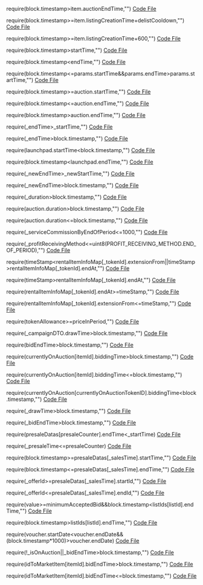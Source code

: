 require(block.timestamp>item.auctionEndTime,"")
[Code File](../../contracts/mainnet/74/74a165e5c6548a0acdaf41cb14b87f8873767724_DreamMarketplace.sol#L441)

require(block.timestamp>=item.listingCreationTime+delistCooldown,"")
[Code File](../../contracts/mainnet/74/74a165e5c6548a0acdaf41cb14b87f8873767724_DreamMarketplace.sol#L470)

require(block.timestamp>=item.listingCreationTime+600,"")
[Code File](../../contracts/mainnet/74/74a165e5c6548a0acdaf41cb14b87f8873767724_DreamMarketplace.sol#L510)

require(block.timestamp>startTime,"")
[Code File](../../contracts/mainnet/ea/EA1Ab2B141cd28A86531Ae256EA95580cC5A469e_NFTMarketplaceMain.sol#L84)

require(block.timestamp<endTime,"")
[Code File](../../contracts/mainnet/ea/EA1Ab2B141cd28A86531Ae256EA95580cC5A469e_NFTMarketplaceMain.sol#L85)

require(block.timestamp<=params.startTime&&params.endTime>params.startTime,"")
[Code File](../../contracts/mainnet/61/611F183e3Bf5bAb879F9182d290eA3d6b1d36cB5_LoveNFTMarketplace.sol#L215)

require(block.timestamp>=auction.startTime,"")
[Code File](../../contracts/mainnet/61/611F183e3Bf5bAb879F9182d290eA3d6b1d36cB5_LoveNFTMarketplace.sol#L463)

require(block.timestamp<=auction.endTime,"")
[Code File](../../contracts/mainnet/61/611F183e3Bf5bAb879F9182d290eA3d6b1d36cB5_LoveNFTMarketplace.sol#L464)

require(block.timestamp>auction.endTime,"")
[Code File](../../contracts/mainnet/61/611F183e3Bf5bAb879F9182d290eA3d6b1d36cB5_LoveNFTMarketplace.sol#L583)

require(_endTime>_startTime,"")
[Code File](../../contracts/mainnet/4f/4FC740E85B8CE94ac5793540A3476e4A164eE691_YFIAGLaunchPad.sol#L626)

require(_endTime>block.timestamp,"")
[Code File](../../contracts/mainnet/4f/4FC740E85B8CE94ac5793540A3476e4A164eE691_YFIAGLaunchPad.sol#L627)

require(launchpad.startTime<block.timestamp,"")
[Code File](../../contracts/mainnet/4f/4FC740E85B8CE94ac5793540A3476e4A164eE691_YFIAGLaunchPad.sol#L682)

require(block.timestamp<launchpad.endTime,"")
[Code File](../../contracts/mainnet/4f/4FC740E85B8CE94ac5793540A3476e4A164eE691_YFIAGLaunchPad.sol#L685)

require(_newEndTime>_newStartTime,"")
[Code File](../../contracts/mainnet/4f/4FC740E85B8CE94ac5793540A3476e4A164eE691_YFIAGLaunchPad.sol#L857)

require(_newEndTime>block.timestamp,"")
[Code File](../../contracts/mainnet/4f/4FC740E85B8CE94ac5793540A3476e4A164eE691_YFIAGLaunchPad.sol#L858)

require(_duration>block.timestamp,"")
[Code File](../../contracts/mainnet/2a/2a5375d4a764306abbfeb0264836310fb6b58049_BharatNFTMarketplace.sol#L996)

require(auction.duration>block.timestamp,"")
[Code File](../../contracts/mainnet/2a/2a5375d4a764306abbfeb0264836310fb6b58049_BharatNFTMarketplace.sol#L1020)

require(auction.duration<=block.timestamp,"")
[Code File](../../contracts/mainnet/2a/2a5375d4a764306abbfeb0264836310fb6b58049_BharatNFTMarketplace.sol#L1051)

require(_serviceCommissionByEndOfPeriod<=1000,"")
[Code File](../../contracts/mainnet/6e/6E2AD06A5B22c91daCedC9F6A9F33aC02Edcba70_EKotketNFTRentalMarket.sol#L61)

require(_profitReceivingMethod<=uint8(PROFIT_RECEIVING_METHOD.END_OF_PERIOD),"")
[Code File](../../contracts/mainnet/6e/6E2AD06A5B22c91daCedC9F6A9F33aC02Edcba70_EKotketNFTRentalMarket.sol#L90)

require(timeStamp<rentalItemInfoMap[_tokenId].extensionFrom||timeStamp>rentalItemInfoMap[_tokenId].endAt,"")
[Code File](../../contracts/mainnet/6e/6E2AD06A5B22c91daCedC9F6A9F33aC02Edcba70_EKotketNFTRentalMarket.sol#L144)

require(timeStamp>rentalItemInfoMap[_tokenId].endAt,"")
[Code File](../../contracts/mainnet/6e/6E2AD06A5B22c91daCedC9F6A9F33aC02Edcba70_EKotketNFTRentalMarket.sol#L156)

require(rentalItemInfoMap[_tokenId].endAt>=timeStamp,"")
[Code File](../../contracts/mainnet/6e/6E2AD06A5B22c91daCedC9F6A9F33aC02Edcba70_EKotketNFTRentalMarket.sol#L173)

require(rentalItemInfoMap[_tokenId].extensionFrom<=timeStamp,"")
[Code File](../../contracts/mainnet/6e/6E2AD06A5B22c91daCedC9F6A9F33aC02Edcba70_EKotketNFTRentalMarket.sol#L212)

require(tokenAllowance>=priceInPeriod,"")
[Code File](../../contracts/mainnet/6e/6E2AD06A5B22c91daCedC9F6A9F33aC02Edcba70_EKotketNFTRentalMarket.sol#L238)

require(_campaignDTO.drawTime>block.timestamp,"")
[Code File](../../contracts/mainnet/4a/4a84aa90441533da3758f63ec07133b2e5754b8a_LooxooryNFTMarketplace.sol#L2121)

require(bidEndTime>block.timestamp,"")
[Code File](../../contracts/mainnet/4a/4a84aa90441533da3758f63ec07133b2e5754b8a_LooxooryNFTMarketplace.sol#L2166)

require(currentlyOnAuction[itemId].biddingTime>block.timestamp,"")
[Code File](../../contracts/mainnet/4a/4a84aa90441533da3758f63ec07133b2e5754b8a_LooxooryNFTMarketplace.sol#L2197)

require(currentlyOnAuction[itemId].biddingTime<=block.timestamp,"")
[Code File](../../contracts/mainnet/4a/4a84aa90441533da3758f63ec07133b2e5754b8a_LooxooryNFTMarketplace.sol#L2216)

require(currentlyOnAuction[currentlyOnAuctionTokenID].biddingTime<block.timestamp,"")
[Code File](../../contracts/mainnet/4a/4a84aa90441533da3758f63ec07133b2e5754b8a_LooxooryNFTMarketplace.sol#L2245)

require(_drawTime>block.timestamp,"")
[Code File](../../contracts/mainnet/4a/4a84aa90441533da3758f63ec07133b2e5754b8a_LooxooryNFTMarketplace.sol#L2306)

require(_bidEndTime>block.timestamp,"")
[Code File](../../contracts/mainnet/4a/4a84aa90441533da3758f63ec07133b2e5754b8a_LooxooryNFTMarketplace.sol#L2315)

require(presaleDatas[presaleCounter].endTime<_startTime)
[Code File](../../contracts/mainnet/20/208E6482f79baAcdf7Dc80d75aaCe77C5fA8306D_CHDNFTMarketplace.sol#L1083)

require(_presaleTime<=presaleCounter)
[Code File](../../contracts/mainnet/20/208E6482f79baAcdf7Dc80d75aaCe77C5fA8306D_CHDNFTMarketplace.sol#L1095)

require(block.timestamp>=presaleDatas[_salesTime].startTime,"")
[Code File](../../contracts/mainnet/20/208E6482f79baAcdf7Dc80d75aaCe77C5fA8306D_CHDNFTMarketplace.sol#L1109)

require(block.timestamp<=presaleDatas[_salesTime].endTime,"")
[Code File](../../contracts/mainnet/20/208E6482f79baAcdf7Dc80d75aaCe77C5fA8306D_CHDNFTMarketplace.sol#L1110)

require(_offerId>=presaleDatas[_salesTime].startId,"")
[Code File](../../contracts/mainnet/20/208E6482f79baAcdf7Dc80d75aaCe77C5fA8306D_CHDNFTMarketplace.sol#L1111)

require(_offerId<=presaleDatas[_salesTime].endId,"")
[Code File](../../contracts/mainnet/20/208E6482f79baAcdf7Dc80d75aaCe77C5fA8306D_CHDNFTMarketplace.sol#L1112)

require(value>=minimumAcceptedBid&&block.timestamp<listIds[listId].endTime,"")
[Code File](../../contracts/mainnet/18/189651ffa5edc7e0bbb45c76d303dc9890b4741d_NFTMarketplace.sol#L989)

require(block.timestamp>listIds[listId].endTime,"")
[Code File](../../contracts/mainnet/18/189651ffa5edc7e0bbb45c76d303dc9890b4741d_NFTMarketplace.sol#L1030)

require(voucher.startDate<voucher.endDate&&(block.timestamp*1000)>voucher.endDate)
[Code File](../../contracts/mainnet/02/02d06e8a3348f5d277d9ff3160c8d3017aa0c4ca_NFTMarketplace.sol#L1844)

require(!_isOnAuction||_bidEndTime>block.timestamp,"")
[Code File](../../contracts/mainnet/44/446248C193f7abcD35C30E2f3475b0792b1B3643_PhynomNFTMarketplace.sol#L83)

require(idToMarketItem[itemId].bidEndTime>block.timestamp,"")
[Code File](../../contracts/mainnet/44/446248C193f7abcD35C30E2f3475b0792b1B3643_PhynomNFTMarketplace.sol#L172)

require(idToMarketItem[itemId].bidEndTime<=block.timestamp,"")
[Code File](../../contracts/mainnet/44/446248C193f7abcD35C30E2f3475b0792b1B3643_PhynomNFTMarketplace.sol#L190)

